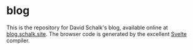 # blog
This is the repository for David Schalk's blog, available online at [blog.schalk.site](http://blog.schalk.site). The browser code is generated by the excellent [Svelte](https://svelte.dev/) compiler.
